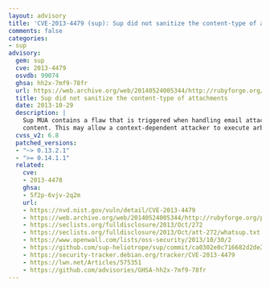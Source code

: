 ```yaml
---
layout: advisory
title: 'CVE-2013-4479 (sup): Sup did not sanitize the content-type of attachments'
comments: false
categories:
- sup
advisory:
  gem: sup
  cve: 2013-4479
  osvdb: 99074
  ghsa: hh2x-7mf9-78fr
  url: https://web.archive.org/web/20140524005344/http://rubyforge.org/pipermail/sup-talk/2013-October/004996.html
  title: Sup did not sanitize the content-type of attachments
  date: 2013-10-29
  description: |
    Sup MUA contains a flaw that is triggered when handling email attachment
    content. This may allow a context-dependent attacker to execute arbitrary commands.
  cvss_v2: 6.8
  patched_versions:
  - "~> 0.13.2.1"
  - ">= 0.14.1.1"
  related:
    cve:
    - 2013-4478
    ghsa:
    - 5f2p-6vjv-2q2m
    url:
    - https://nvd.nist.gov/vuln/detail/CVE-2013-4479
    - https://web.archive.org/web/20140524005344/http://rubyforge.org/pipermail/sup-talk/2013-October/004996.html
    - https://seclists.org/fulldisclosure/2013/Oct/272
    - https://seclists.org/fulldisclosure/2013/Oct/att-272/whatsup.txt
    - https://www.openwall.com/lists/oss-security/2013/10/30/2
    - https://github.com/sup-heliotrope/sup/commit/ca0302e0c716682d2de22e9136400c704cc93e42
    - https://security-tracker.debian.org/tracker/CVE-2013-4479
    - https://lwn.net/Articles/575351
    - https://github.com/advisories/GHSA-hh2x-7mf9-78fr
---
```

